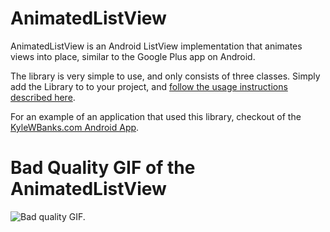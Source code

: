 AnimatedListView
================

AnimatedListView is an Android ListView implementation that animates views into place, similar to the Google Plus app on Android.

The library is very simple to use, and only consists of three classes. Simply add the Library to to your project, and [follow the usage instructions described here](http://kylewbanks.com/post/show/Open-Sourced-AnimatedListView-Android-Library).

For an example of an application that used this library, checkout of the [KyleWBanks.com Android App](https://github.com/KyleBanks/kylewbanks.com-AndroidApp).

Bad Quality GIF of the AnimatedListView
=======================================
![Bad quality GIF.](http://gifninja.com/animatedgifs/732117/animatedlistview.gif)
